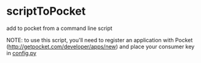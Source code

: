 scriptToPocket
==============

add to pocket from a command line script

NOTE: to use this script, you'll need to register an application with Pocket 
(http://getpocket.com/developer/apps/new) 
and place your consumer key in [config.py](https://github.com/mbatanian/scriptToPocket/blob/master/config.py)
